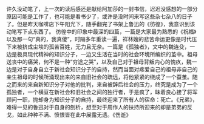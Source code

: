 许久没动笔了，上一次的读后感还是献给阿加莎的一封书信，迟迟没感想的一部分原因可能是工作了，也可能是看书少了，或许是没时间来写这些杂七杂八的日子了。但是昨天咖啡店下午阳光下，随手翻完了书架上鲁迅的《彷徨》，我意识到该动笔写下点东西了。
彷徨中的印象中最深的四篇，一篇是大家最为熟悉的《祝福》以及那一句“真的，我真傻”，时隔多年重读一遍，祥林嫂的悲苦命运更像是时代压下来被挤成尘埃的孤苦百姓，无力且无奈。一篇是《孤独者》，文中的魏连殳，一边是极具现代精神的知识分子，一边又生活在当时的社会环境所编织的茧中。祖母送丧中的痛哭，何不是一种“穷途之哭”，以及自己对于祖母背叛内心的愧疚，魏一边是对于自身自立于新社会知识分子的自持，然而当面对疼爱自己的祖母非自己的亲生祖母的时候所涌现出来的来自旧社会的疏远，将他紧紧的绕成了一个蚕茧。随之而来的来自新知识分子对他的批判，来自被辞后社会的压力，终究是成为了一个孤独者，一个横亘在新社会和旧社会之间的独行者，于是疯了，昧着良心接了将军顾问一职，抛却身为知识分子的自持，最终迎来了所有人的宿命：死亡。《兄弟》，难得一见的鲁迅对于自身的刨析，想至对于周作人的扶持所迎来的却是弟弟的反戈，如此种种不满、愤恨皆在此中展露无遗。《伤逝》